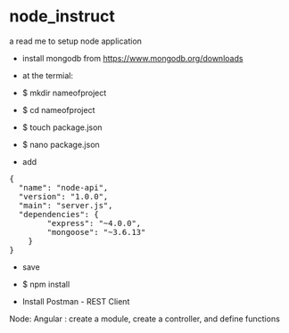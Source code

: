 # node_instruct
a read me to setup node application 


* install mongodb from https://www.mongodb.org/downloads

* at the termial:
* $ mkdir nameofproject
* $ cd nameofproject
* $ touch package.json
* $ nano package.json

- add 

<pre>
{
  "name": "node-api",
  "version": "1.0.0",
  "main": "server.js",
  "dependencies": {
        "express": "~4.0.0",
        "mongoose": "~3.6.13"
    }
}
</pre>

- save 

* $ npm install

* Install Postman - REST Client

Node: 
Angular : create a module, create a controller, and define functions 
